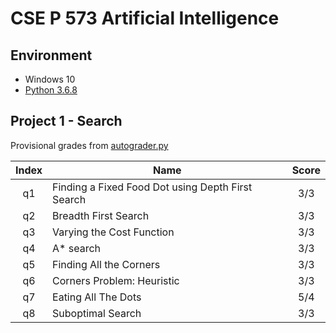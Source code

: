 # CSE P 573 Artificial Intelligence

## Environment

* Windows 10
* [Python 3.6.8](https://www.python.org/downloads/release/python-368/)

## Project 1 - Search

Provisional grades from [autograder.py](./Project1-Search/autograder.py)

| Index | Name | Score |
| :----:| ---- | :---: |
| q1 | Finding a Fixed Food Dot using Depth First Search | 3/3 |
| q2 | Breadth First Search | 3/3 |
| q3 | Varying the Cost Function | 3/3 |
| q4 | A* search | 3/3 |
| q5 | Finding All the Corners | 3/3 |
| q6 | Corners Problem: Heuristic | 3/3 |
| q7 | Eating All The Dots | 5/4 |
| q8 | Suboptimal Search | 3/3 |
